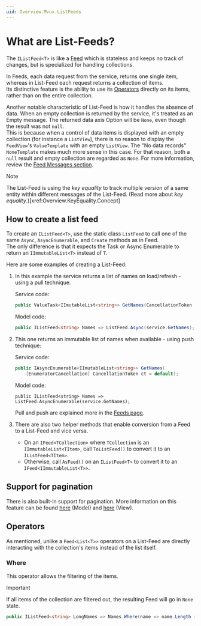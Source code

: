 ```yaml
---
uid: Overview.Mvux.ListFeeds
---
```


# What are List-Feeds?

The `IListFeed<T>` is like a [Feed](xref:Overview.Mvux.Feeds) which is stateless and keeps no track of changes, but is specialized for handling collections.

In Feeds, each data request from the service, returns one single item, whereas in List-Feed each request returns a collection of items.  
Its distinctive feature is the ability to use its [Operators](xref:Overview.Mvux.ListFeeds#operators) directly on its items, rather than on the entire collection.

Another notable characteristic of List-Feed is how it handles the absence of data. When an empty collection is returned by the service, it's treated as an Empty message. The returned data axis Option will be `None`, even though the result was not `null`.  
This is because when a control of data items is displayed with an empty collection (for instance a `ListView`), there is no reason to display the `FeedView`'s `ValueTemplate` with an empty `ListView`. The "No data records" `NoneTemplate` makes much more sense in this case. For that reason, both a `null` result and empty collection are regarded as `None`.
For more information, review the [Feed Messages section](xref:Overview.Mvux.Feeds#messages).


> [!NOTE]  
> The List-Feed is using the _key equality_ to track multiple version of a same entity within different messages of the List-Feed.
(Read more about _key equality_.)[xref:Overview.KeyEquality.Concept]

## How to create a list feed

To create an `IListFeed<T>`, use the static class `ListFeed` to call one of the same `Async`, `AsyncEnumerable`, and `Create` methods as in Feed.  
The only difference is that it expects the Task or Async Enumerable to return an `IImmutableList<T>` instead of `T`.

Here are some examples of creating a List-Feed:

1. In this example the service returns a list of names on load/refresh - using a pull technique.

    Service code:
    ```c#
    public ValueTask<IImutableList<string>> GetNames(CancellationToken ct = default);
    ```

    Model code:
    ```c#
    public IListFeed<string> Names => ListFeed.Async(service.GetNames);
    ```
   
2. This one returns an immutable list of names when available - using push technique:

    Service code:  
    ```c#   
    public IAsyncEnumerable<IImutableList<string>> GetNames(
        [EnumeratorCancellation] CancellationToken ct = default);
    ```

    Model code:
    ```   
    public IListFeed<string> Names => ListFeed.AsyncEnumerable(service.GetNames);
    ```

    Pull and push are explained more in the [Feeds page](xref:Overview.Mvux.Feeds#creation-of-feeds).

3. There are also two helper methods that enable conversion from a Feed to a List-Feed and vice versa.

     - On an `IFeed<TCollection>` where `TCollection` is an `IImmutableList<TItem>`, call `ToListFeed()` to convert it to an `IListFeed<TItem>`.
     - Otherwise, call `AsFeed()` on an `IListFeed<T>` to convert it to an `IFeed<IImmutableList<T>>`.

## Support for pagination

There is also built-in support for pagination. More information on this feature can be found [here](xref:Overview.Reactive.ListFeed#paginatedasync) (Model) and [here](Overview.Reactive.InApps#pagination) (View).

## Operators

As mentioned, unlike a `Feed<List<T>>` operators on a List-Feed are directly interacting with the collection's items instead of the list itself.

### Where

This operator allows the filtering of the items.

> [!IMPORTANT]
> If all items of the collection are filtered out, the resulting Feed will go in `None` state.

```csharp
public IListFeed<string> LongNames => Names.Where(name => name.Length >= 10);
```

